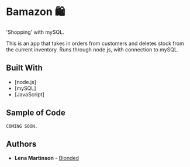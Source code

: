 # Bamazon 🛍️
'Shopping' with mySQL.

This is an app that takes in orders from customers and deletes stock from the current inventory.
Runs through node.js, with connection to mySQL.


## Built With

* [node.js]
* [mySQL]
* [JavaScript]

## Sample of Code

```
COMING SOON.

```


## Authors

* **Lena Martinson** - [Blonded](https://github.com/Blonded)
